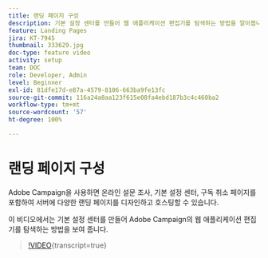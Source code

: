 ```yaml
---
title: 랜딩 페이지 구성
description: 기본 설정 센터를 만들어 웹 애플리케이션 편집기를 탐색하는 방법을 알아봅니다.
feature: Landing Pages
jira: KT-7945
thumbnail: 333629.jpg
doc-type: feature video
activity: setup
team: DOC
role: Developer, Admin
level: Beginner
exl-id: 81dfe17d-e87a-4579-8106-663ba9fe13fc
source-git-commit: 116a24a8aa123f615e08fa4ebd187b3c4c460ba2
workflow-type: tm+mt
source-wordcount: '57'
ht-degree: 100%

---
```


# 랜딩 페이지 구성

Adobe Campaign을 사용하면 온라인 설문 조사, 기본 설정 센터, 구독 취소 페이지를 포함하여 서버에 다양한 랜딩 페이지를 디자인하고 호스팅할 수 있습니다.

이 비디오에서는 기본 설정 센터를 만들어 Adobe Campaign의 웹 애플리케이션 편집기를 탐색하는 방법을 보여 줍니다.

>[!VIDEO](https://video.tv.adobe.com/v/333629?quality=12&learn=on){transcript=true}
